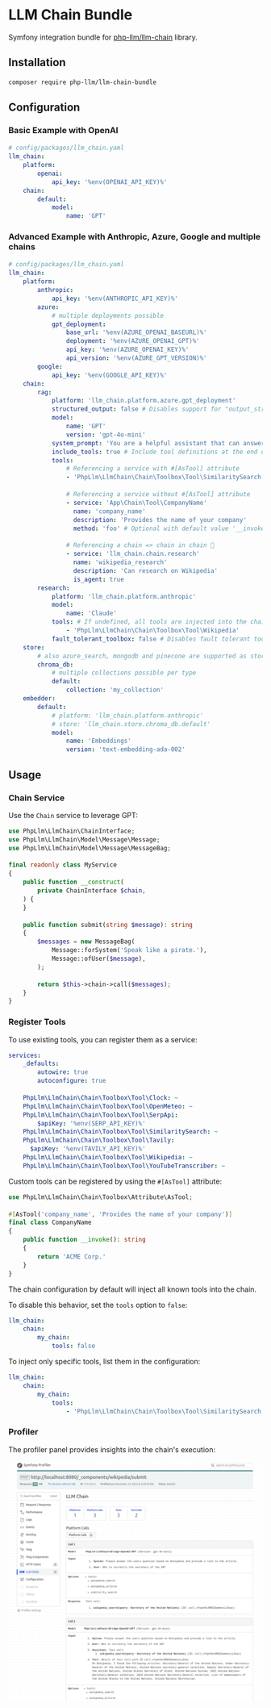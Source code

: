 # LLM Chain Bundle

Symfony integration bundle for [php-llm/llm-chain](https://github.com/php-llm/llm-chain) library.

## Installation

```bash
composer require php-llm/llm-chain-bundle
```

## Configuration

### Basic Example with OpenAI

```yaml
# config/packages/llm_chain.yaml
llm_chain:
    platform:
        openai:
            api_key: '%env(OPENAI_API_KEY)%'
    chain:
        default:
            model:
                name: 'GPT'
```

### Advanced Example with Anthropic, Azure, Google and multiple chains
```yaml
# config/packages/llm_chain.yaml
llm_chain:
    platform:
        anthropic:
            api_key: '%env(ANTHROPIC_API_KEY)%'
        azure:
            # multiple deployments possible
            gpt_deployment:
                base_url: '%env(AZURE_OPENAI_BASEURL)%'
                deployment: '%env(AZURE_OPENAI_GPT)%'
                api_key: '%env(AZURE_OPENAI_KEY)%'
                api_version: '%env(AZURE_GPT_VERSION)%'
        google:
            api_key: '%env(GOOGLE_API_KEY)%'
    chain:
        rag:
            platform: 'llm_chain.platform.azure.gpt_deployment'
            structured_output: false # Disables support for "output_structure" option, default is true
            model:
                name: 'GPT'
                version: 'gpt-4o-mini'
            system_prompt: 'You are a helpful assistant that can answer questions.' # The default system prompt of the chain
            include_tools: true # Include tool definitions at the end of the system prompt 
            tools:
                # Referencing a service with #[AsTool] attribute
                - 'PhpLlm\LlmChain\Chain\Toolbox\Tool\SimilaritySearch'
                
                # Referencing a service without #[AsTool] attribute
                - service: 'App\Chain\Tool\CompanyName'
                  name: 'company_name'
                  description: 'Provides the name of your company'
                  method: 'foo' # Optional with default value '__invoke'
                
                # Referencing a chain => chain in chain 🤯
                - service: 'llm_chain.chain.research'
                  name: 'wikipedia_research'
                  description: 'Can research on Wikipedia'
                  is_agent: true
        research:
            platform: 'llm_chain.platform.anthropic'
            model:
                name: 'Claude'
            tools: # If undefined, all tools are injected into the chain, use "tools: false" to disable tools.
                - 'PhpLlm\LlmChain\Chain\Toolbox\Tool\Wikipedia'
            fault_tolerant_toolbox: false # Disables fault tolerant toolbox, default is true
    store:
        # also azure_search, mongodb and pinecone are supported as store type
        chroma_db:
            # multiple collections possible per type
            default:
                collection: 'my_collection'
    embedder:
        default:
            # platform: 'llm_chain.platform.anthropic'
            # store: 'llm_chain.store.chroma_db.default'
            model:
                name: 'Embeddings'
                version: 'text-embedding-ada-002'
```

## Usage

### Chain Service

Use the `Chain` service to leverage GPT:
```php
use PhpLlm\LlmChain\ChainInterface;
use PhpLlm\LlmChain\Model\Message\Message;
use PhpLlm\LlmChain\Model\Message\MessageBag;

final readonly class MyService
{
    public function __construct(
        private ChainInterface $chain,
    ) {
    }
    
    public function submit(string $message): string
    {
        $messages = new MessageBag(
            Message::forSystem('Speak like a pirate.'),
            Message::ofUser($message),
        );

        return $this->chain->call($messages);
    }
}
```

### Register Tools

To use existing tools, you can register them as a service:
```yaml
services:
    _defaults:
        autowire: true
        autoconfigure: true

    PhpLlm\LlmChain\Chain\Toolbox\Tool\Clock: ~
    PhpLlm\LlmChain\Chain\Toolbox\Tool\OpenMeteo: ~
    PhpLlm\LlmChain\Chain\Toolbox\Tool\SerpApi:
        $apiKey: '%env(SERP_API_KEY)%'
    PhpLlm\LlmChain\Chain\Toolbox\Tool\SimilaritySearch: ~
    PhpLlm\LlmChain\Chain\Toolbox\Tool\Tavily:
      $apiKey: '%env(TAVILY_API_KEY)%'
    PhpLlm\LlmChain\Chain\Toolbox\Tool\Wikipedia: ~
    PhpLlm\LlmChain\Chain\Toolbox\Tool\YouTubeTranscriber: ~
```

Custom tools can be registered by using the `#[AsTool]` attribute:

```php
use PhpLlm\LlmChain\Chain\Toolbox\Attribute\AsTool;

#[AsTool('company_name', 'Provides the name of your company')]
final class CompanyName
{
    public function __invoke(): string
    {
        return 'ACME Corp.'
    }
}
```

The chain configuration by default will inject all known tools into the chain.

To disable this behavior, set the `tools` option to `false`:
```yaml
llm_chain:
    chain:
        my_chain:
            tools: false
```

To inject only specific tools, list them in the configuration:
```yaml
llm_chain:
    chain:
        my_chain:
            tools:
                - 'PhpLlm\LlmChain\Chain\Toolbox\Tool\SimilaritySearch'
```

### Profiler

The profiler panel provides insights into the chain's execution:

![Profiler](./profiler.png)
